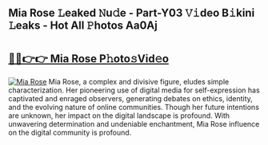 ## Mia Rose 𝙻eaked 𝙽u𝚍e - Part-Y03 𝚅𝚒deo B𝚒kini 𝙻eaks - Hot All 𝙿hotos Aa0Aj

# <h2><a href="http://ld2vcv.urlbe.top/?page=Mia+Rose">🔗🔗👉👉 Mia Rose P𝚑oto𝚜Vid𝚎o</a></h2>

[![Mia Rose](https://i.imgur.com/eBuTRDB.gif)](http://ld2vcv.urlbe.top/?page=Mia+Rose)
Mia Rose, a complex and divisive figure, eludes simple characterization. Her pioneering use of digital media for self-expression has captivated and enraged observers, generating debates on ethics, identity, and the evolving nature of online communities. Though her future intentions are unknown, her impact on the digital landscape is profound. With unwavering determination and undeniable enchantment, Mia Rose influence on the digital community is profound.
